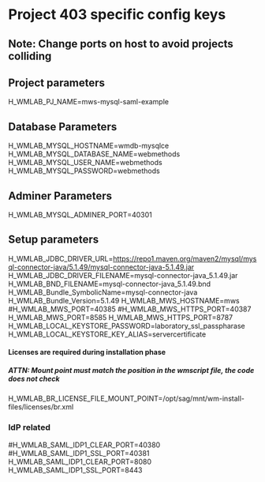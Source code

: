 # Project 403 specific config keys

## Note: Change ports on host to avoid projects colliding

## Project parameters
H_WMLAB_PJ_NAME=mws-mysql-saml-example

## Database Parameters
H_WMLAB_MYSQL_HOSTNAME=wmdb-mysqlce
H_WMLAB_MYSQL_DATABASE_NAME=webmethods
H_WMLAB_MYSQL_USER_NAME=webmethods
H_WMLAB_MYSQL_PASSWORD=webmethods

## Adminer Parameters
H_WMLAB_MYSQL_ADMINER_PORT=40301

## Setup parameters
H_WMLAB_JDBC_DRIVER_URL=https://repo1.maven.org/maven2/mysql/mysql-connector-java/5.1.49/mysql-connector-java-5.1.49.jar
H_WMLAB_JDBC_DRIVER_FILENAME=mysql-connector-java_5.1.49.jar
H_WMLAB_BND_FILENAME=mysql-connector-java_5.1.49.bnd
H_WMLAB_Bundle_SymbolicName=mysql-connector-java
H_WMLAB_Bundle_Version=5.1.49
H_WMLAB_MWS_HOSTNAME=mws
#H_WMLAB_MWS_PORT=40385
#H_WMLAB_MWS_HTTPS_PORT=40387
H_WMLAB_MWS_PORT=8585
H_WMLAB_MWS_HTTPS_PORT=8787
H_WMLAB_LOCAL_KEYSTORE_PASSWORD=laboratory_ssl_passpharase
H_WMLAB_LOCAL_KEYSTORE_KEY_ALIAS=servercertificate

#### Licenses are required during installation phase
##### ATTN: Mount point must match the position in the wmscript file, the code does not check
H_WMLAB_BR_LICENSE_FILE_MOUNT_POINT=/opt/sag/mnt/wm-install-files/licenses/br.xml

### IdP related
#H_WMLAB_SAML_IDP1_CLEAR_PORT=40380
#H_WMLAB_SAML_IDP1_SSL_PORT=40381
H_WMLAB_SAML_IDP1_CLEAR_PORT=8080
H_WMLAB_SAML_IDP1_SSL_PORT=8443
